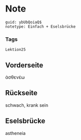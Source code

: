 # Note
```
guid: ybUbQoiaQ$
notetype: Einfach + Eselsbrücke
```

### Tags
```
Lektion25
```

## Vorderseite
ἀσθενέω

## Rückseite
schwach, krank sein

## Eselsbrücke
astheneia
